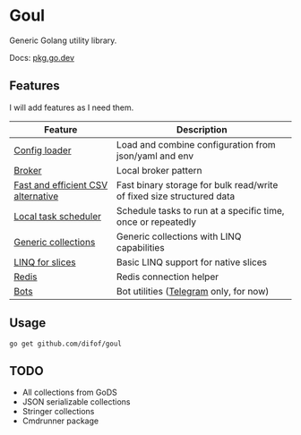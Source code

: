 # Goul

Generic Golang utility library.

Docs: [pkg.go.dev](https://pkg.go.dev/github.com/difof/goul)

## Features

I will add features as I need them.

| Feature                                          | Description                                                           |
|--------------------------------------------------|-----------------------------------------------------------------------|
| [Config loader](./config_loader/loader_test.go)  | Load and combine configuration from json/yaml and env                 |
| [Broker](./concurrency/broker_test.go)           | Local broker pattern                                                  |
| [Fast and efficient CSV alternative](binary/sbt) | Fast binary storage for bulk read/write of fixed size structured data |
| [Local task scheduler](./task/task_test.go)      | Schedule tasks to run at a specific time, once or repeatedly          |
| [Generic collections](./generics)                | Generic collections with LINQ capabilities                            |
| [LINQ for slices](./generics/native_linq.go)     | Basic LINQ support for native slices                                  |
| [Redis](./redis)                                 | Redis connection helper                                               |
| [Bots](./bot)                                    | Bot utilities ([Telegram](./bot/tgbot/bot_test.go) only, for now)     |

## Usage

`go get github.com/difof/goul`

## TODO

- All collections from GoDS
- JSON serializable collections
- Stringer collections
- Cmdrunner package
